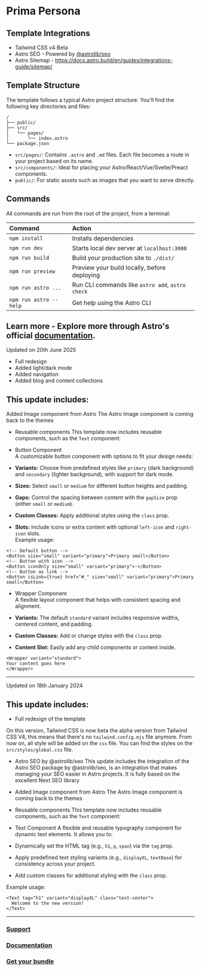# Prima Persona

## Template Integrations
- Tailwind CSS v4 Beta 
- Astro SEO - Powered by [@astrolib/seo](https://github.com/onwidget/astrolib/tree/main/packages/seo)
- Astro Sitemap - https://docs.astro.build/en/guides/integrations-guide/sitemap/

## Template Structure

The template follows a typical Astro project structure. You'll find the following key directories and files:


```
/
├── public/
├── src/
│   └── pages/
│       └── index.astro
└── package.json
```

- `src/pages/`: Contains `.astro` and `.md` files. Each file becomes a route in your project based on its name.
- `src/components/`: Ideal for placing your Astro/React/Vue/Svelte/Preact components.
- `public/`: For static assets such as images that you want to serve directly.

## Commands

All commands are run from the root of the project, from a terminal:

| Command                | Action                                           |
| :--------------------- | :----------------------------------------------- |
| `npm install`          | Installs dependencies                            |
| `npm run dev`          | Starts local dev server at `localhost:3000`      |
| `npm run build`        | Build your production site to `./dist/`          |
| `npm run preview`      | Preview your build locally, before deploying     |
| `npm run astro ...`    | Run CLI commands like `astro add`, `astro check` |
| `npm run astro --help` | Get help using the Astro CLI                     |

Learn more - Explore more through Astro's official [documentation](https://docs.astro.build).
------
Updated on 20th June 2025

- Full redesign
- Added light/dark mode
- Added navigation
- Added blog and content collections
## This update includes:
 Added Image component from Astro
  The Astro Image component is coming back to the themes

- Reusable components
  This template now includes reusable components, such as the `Text` component:

- Button Component  
  A customizable button component with options to fit your design needs:

- **Variants:** Choose from predefined styles like `primary` (dark background) and `secondary` (lighter background), with support for dark mode.
- **Sizes:** Select `small` or `medium` for different button heights and padding.
- **Gaps:** Control the spacing between content with the `gapSize` prop (either `small` or `medium`).
- **Custom Classes:** Apply additional styles using the `class` prop.
- **Slots:** Include icons or extra content with optional `left-icon` and `right-icon` slots.  
  Example usage:

```astro
<!-- Default button -->
<Button size="small" variant="primary">Primary small</Button>
<!-- Button with icon -->
<Button iconOnly size="small" variant="primary">·</Button>
<!-- Button as link -->
<Button isLink={true} href="#_" size="small" variant="primary">Primary small</Button>
```

- Wrapper Component  
  A flexible layout component that helps with consistent spacing and alignment.

- **Variants:** The default `standard` variant includes responsive widths, centered content, and padding.
- **Custom Classes:** Add or change styles with the `class` prop.
- **Content Slot:** Easily add any child components or content inside.

```astro
<Wrapper variant="standard">
Your content goes here
</Wrapper>
```
------
Updated on 18th January 2024

## This update includes:
- Full redesign of the template

On this version, Tailwind CSS is now beta the alpha version from Tailwind CSS V4, this means that there's no `tailwind.config.mjs` file anymore. From now on, all style will be added on the `css` file. You can find the styles on the `src/styles/global.css` file.


- Astro SEO by @astrolib/seo
This update includes the integration of the Astro SEO package by @astrolib/seo, is an integration that makes managing your SEO easier in Astro projects. It is fully based on the excellent Next SEO library

- Added Image component from Astro
The Astro Image component is coming back to the themes

- Reusable components
This template now includes reusable components, such as the `Text` component:
- Text Component
A flexible and reusable typography component for dynamic text elements. It allows you to:

- Dynamically set the HTML tag (e.g., `h1`, `p`, `span`) via the `tag` prop.
- Apply predefined text styling variants (e.g., `displayXL`, `textBase`) for consistency across your project.
- Add custom classes for additional styling with the `class` prop.

Example usage:
```astro
<Text tag="h1" variant="displayXL" class="text-center">
  Welcome to the new version!
</Text>
```
-----

### [Support](https://lexingtonthemes.com/legal/support/)
### [Documentation](https://lexingtonthemes.com/documentation/quick-start/)
### [Get your bundle](https://lexingtonthemes.com)


